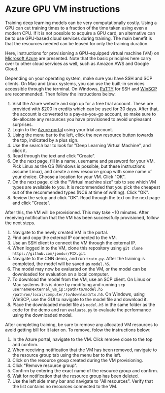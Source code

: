 # Azure GPU VM instructions
Training deep learning models can be very computationally costly. Using a GPU can cut training times to a fraction of the time taken using even a modern CPU. If it is not possible to acquire a GPU card, an alternative can be to use GPU-based cloud services during training. The main benefit is that the resources needed can be leased for only the training duration.

Here, instructions for provisioning a GPU-equipped virtual machine (VM) on [Microsoft Azure](https://azure.microsoft.com) are presented. Note that the basic principles here carry over to other cloud services as well, such as Amazon AWS and Google Cloud.

Depending on your operating system, make sure you have SSH and SCP clients. On Mac and Linux systems, you can use the built-in services accessible through the terminal. On Windows, [PuTTY](https://www.putty.org) for SSH and [WinSCP](https://winscp.net) are recommended. Then follow the instructions below.

1. Visit the Azure website and sign up for a free trial account. These are provided with $200 in credits which can be used for 30 days. After that, the account is converted to a pay-as-you-go account, so make sure to de-allocate any resources you have provisioned to avoid unpleasant surprises.
2. Login to the [Azure portal](https://portal.azure.com) using your trial account.
3. Using the menu bar to the left, click the new resource button towards the top, indicated by a plus sign.
4. Use the search bar to look for "Deep Learning Virtual Machine", and click it.
5. Read through the text and click "Create".
6. On the next page, fill in a name, username and password for your VM. Pick Linux as the OS (Windows is possible, but these instructions assume Linux), and create a new resource group with some name of your choice. Choose a location for your VM. Click "OK".
7. On the next page, click the "Virtual machine size" tab to see which VM types are available to you. It is recommended that you pick the cheapest out of the recommended types (NC6 at time of writing). Click "OK".
8. Review the setup and click "OK". Read through the text on the next page and click "Create".

After this, the VM will be provisioned. This may take ~10 minutes. After receiving notification that the VM has been successfully provisioned, follow the next steps.

1. Navigate to the newly created VM in the portal.
2. Find and copy the external IP connected to the VM.
3. Use an SSH client to connect the VM through the external IP.
4. When logged in to the VM, clone this repository using `git clone https://github.com/jondur/FIX.git`.
5. Navigate to the CNN demo, and run `train.py`. After the training is completed, the model will be saved as `model.h5`.
6. The model may now be evaluated on the VM, or the model can be downloaded for evaluation on a local computer.
7. To download the model from the VM, use an SCP client. On Linux or Mac systems this is done by modifying and running `scp username@external_vm_ip:/path/to/model.h5 /path/on/local/computer/to/download/to.h5`. On Windows, using WinSCP, use the GUI to navigate to the model file and download it.
8. Place the downloaded model file as `model.h5` in the same folder as the code for the demo and run `evaluate.py` to evaluate the performance using the downloaded model.

After completing training, be sure to remove any allocated VM resources to avoid getting bill for it later on. To remove, folow the instructions below:

1. In the Azure portal, navigate to the VM. Click remove close to the top and confirm.
2. When receiving notification that the VM has been removed, navigate to the resource group tab using the menu bar to the left.
3. Click on the resource group created during the VM provisioning.
4. Click "Remove resource group".
5. Confirm by entering the exact name of the resource group and confirm.
6. Wait for notification that the resource group has been deleted.
7. Use the left side meny bar and navigate to "All resources". Verify that the list contains no resources connected to the VM.

